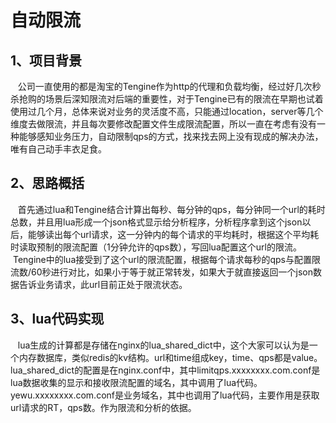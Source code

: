 自动限流
====
1、项目背景
-------
    公司一直使用的都是淘宝的Tengine作为http的代理和负载均衡，经过好几次秒杀抢购的场景后深知限流对后端的重要性，对于Tengine已有的限流在早期也试着使用过几个月，总体来说对业务的灵活度不高，只能通过location，server等几个维度去做限流，并且每次要修改配置文件生成限流配置，所以一直在考虑有没有一种能够感知业务压力，自动限制qps的方式，找来找去网上没有现成的解决办法，唯有自己动手丰衣足食。
    
2、思路概括
-------
    首先通过lua和Tengine结合计算出每秒、每分钟的qps，每分钟同一个url的耗时总数，并且用lua形成一个json格式显示给分析程序，分析程序拿到这个json以后，能够读出每个url请求，这一分钟内的每个请求的平均耗时，根据这个平均耗时读取预制的限流配置（1分钟允许的qps数），写回lua配置这个url的限流。
    Tengine中的lua接受到了这个url的限流配置，根据每个请求每秒的qps与配置限流数/60秒进行对比，如果小于等于就正常转发，如果大于就直接返回一个json数据告诉业务请求，此url目前正处于限流状态。

3、lua代码实现
-------
    lua生成的计算都是存储在nginx的lua_shared_dict中，这个大家可以认为是一个内存数据库，类似redis的kv结构。url和time组成key，time、qps都是value。lua_shared_dict的配置是在nginx.conf中，其中limitqps.xxxxxxxx.com.conf是lua数据收集的显示和接收限流配置的域名，其中调用了lua代码。yewu.xxxxxxxx.com.conf是业务域名，其中也调用了lua代码，主要作用是获取url请求的RT，qps数。作为限流和分析的依据。
